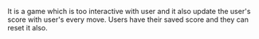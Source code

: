 It is a game which is too interactive with user and it also update the user's score with user's every move. Users have their saved score and they can reset it also.
